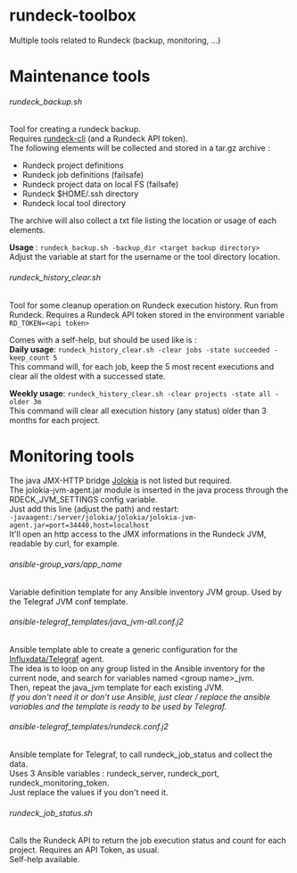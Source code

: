 # rundeck-toolbox
Multiple tools related to Rundeck (backup, monitoring, ...)


# Maintenance tools
###### rundeck_backup.sh
Tool for creating a rundeck backup.  
Requires [rundeck-cli](https://github.com/rundeck/rundeck-cli) (and a Rundeck API token).  
The following elements will be collected and stored in a tar.gz archive :
- Rundeck project definitions
- Rundeck job definitions (failsafe)
- Rundeck project data on local FS (failsafe)
- Rundeck $HOME/.ssh directory
- Rundeck local tool directory

The archive will also collect a txt file listing the location or usage of each elements.

**Usage** : `rundeck_backup.sh -backup_dir <target backup directory>`  
Adjust the variable at start for the username or the tool directory location.

###### rundeck_history_clear.sh
Tool for some cleanup operation on Rundeck execution history. Run from Rundeck.
Requires a Rundeck API token stored in the environment variable `RD_TOKEN=<api token>`  

Comes with a self-help, but should be used like is :  
**Daily usage**: `rundeck_history_clear.sh -clear jobs -state succeeded -keep_count 5`  
This command will, for each job, keep the 5 most recent executions and clear all the oldest with a successed state.

**Weekly usage**: `rundeck_history_clear.sh -clear projects -state all -older 3m`  
This command will clear all execution history (any status) older than 3 months for each project.


# Monitoring tools
The java JMX-HTTP bridge [Jolokia](https://jolokia.org/) is not listed but required.  
The jolokia-jvm-agent.jar module is inserted in the java process through the RDECK_JVM_SETTINGS config variable.  
Just add this line (adjust the path) and restart:  
`-javaagent:/server/jolokia/jolokia/jolokia-jvm-agent.jar=port=34440,host=localhost`  
It'll open an http access to the JMX informations in the Rundeck JVM, readable by curl, for example.  

###### ansible-group_vars/app_name
Variable definition template for any Ansible inventory JVM group.
Used by the Telegraf JVM conf template.

###### ansible-telegraf_templates/java_jvm-all.conf.j2
Ansible template able to create a generic configuration for the [Influxdata/Telegraf](https://github.com/influxdata/telegraf) agent.  
The idea is to loop on any group listed in the Ansible inventory for the current node, and search for variables named \<group name\>_jvm.  
Then, repeat the java_jvm template for each existing JVM.  
*If you don't need it or don't use Ansible, just clear / replace the ansible variables and the template is ready to be used by Telegraf.*

###### ansible-telegraf_templates/rundeck.conf.j2
Ansible template for Telegraf, to call rundeck_job_status and collect the data.  
Uses 3 Ansible variables : rundeck_server, rundeck_port, rundeck_monitoring_token.  
Just replace the values if you don't need it.  

###### rundeck_job_status.sh
Calls the Rundeck API to return the job execution status and count for each project. 
Requires an API Token, as usual.  
Self-help available.

